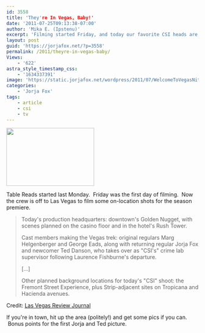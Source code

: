 ```yaml
---
id: 3558
title: 'They're In Vegas, Baby!'
date: '2011-07-25T09:13:38-07:00'
author: 'Mika E. (Ipstenu)'
excerpt: 'Filming started Friday, and today our favorite CSI heads are off in Vegas to film at the Golden Nugget.'
layout: post
guid: 'https://jorjafox.net/?p=3558'
permalink: /2011/theyre-in-vegas-baby/
Views:
    - '622'
astra_style_timestamp_css:
    - '1634337391'
image: 'https://static.jorjafox.net/wordpress/2011/07/WelcomeToVegasNite.jpeg'
categories:
    - 'Jorja Fox'
tags:
    - article
    - csi
    - tv
---
```


<img class="aligncenter" title="WelcomeToVegasNite" src="//static.jorjafox.net/wordpress/2011/07/WelcomeToVegasNite-211x140.jpeg" alt="" width="230" height="152" />

Table Reads started last Monday.  Friday was the first day of filming.  Now the crew is off to Las Vegas to film some on-location shots for the season premiere.
<blockquote>Today's production headquarters: downtown's Golden Nugget, with scenes planned on the casino floor and in the hotel's Rush Tower.

Cast members making the Vegas trek: original regulars Marg Helgenberger and George Eads, along with returning regular Jorja Fox and newcomer Ted Danson, who takes over as "CSI's" crime lab supervisor following Laurence Fishburne's departure.

[...]

Other planned background locations for today's "CSI" shoot: the Fremont Street Experience, plus Strip-adjacent sites on Tropicana and Hacienda avenues.</blockquote>
Credit: <a href="http://www.lvrj.com/neon/-csi-shooting-at-golden-nugget-126103533.html">Las Vegas Review Journal</a>

If you're in town, hit up the area (politely!) and get some pics if you can.  Bonus points for the first Jorja and Ted picture.

